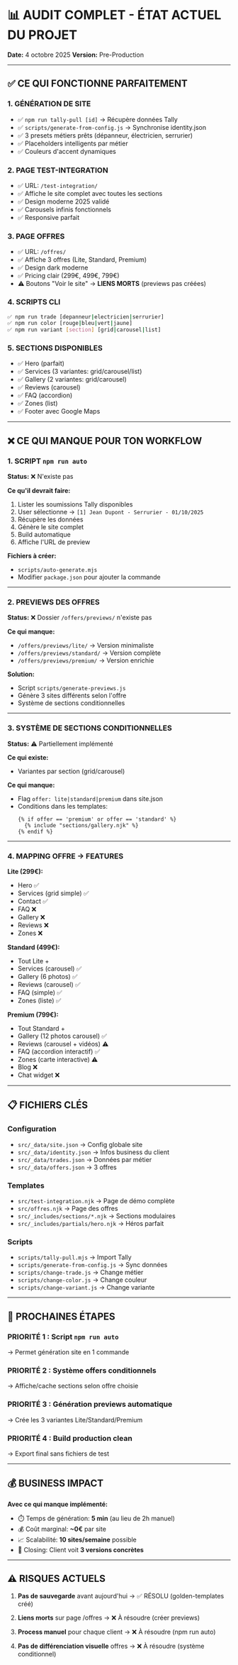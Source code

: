 # 📊 AUDIT COMPLET - ÉTAT ACTUEL DU PROJET

**Date:** 4 octobre 2025
**Version:** Pre-Production

---

## ✅ CE QUI FONCTIONNE PARFAITEMENT

### **1. GÉNÉRATION DE SITE**
- ✅ `npm run tally-pull [id]` → Récupère données Tally
- ✅ `scripts/generate-from-config.js` → Synchronise identity.json
- ✅ 3 presets métiers prêts (dépanneur, électricien, serrurier)
- ✅ Placeholders intelligents par métier
- ✅ Couleurs d'accent dynamiques

### **2. PAGE TEST-INTEGRATION**
- ✅ URL: `/test-integration/`
- ✅ Affiche le site complet avec toutes les sections
- ✅ Design moderne 2025 validé
- ✅ Carousels infinis fonctionnels
- ✅ Responsive parfait

### **3. PAGE OFFRES**
- ✅ URL: `/offres/`
- ✅ Affiche 3 offres (Lite, Standard, Premium)
- ✅ Design dark moderne
- ✅ Pricing clair (299€, 499€, 799€)
- ⚠️ Boutons "Voir le site" → **LIENS MORTS** (previews pas créées)

### **4. SCRIPTS CLI**
```bash
✅ npm run trade [depanneur|electricien|serrurier]
✅ npm run color [rouge|bleu|vert|jaune]
✅ npm run variant [section] [grid|carousel|list]
```

### **5. SECTIONS DISPONIBLES**
- ✅ Hero (parfait)
- ✅ Services (3 variantes: grid/carousel/list)
- ✅ Gallery (2 variantes: grid/carousel)
- ✅ Reviews (carousel)
- ✅ FAQ (accordion)
- ✅ Zones (list)
- ✅ Footer avec Google Maps

---

## ❌ CE QUI MANQUE POUR TON WORKFLOW

### **1. SCRIPT `npm run auto`**
**Status:** ❌ N'existe pas

**Ce qu'il devrait faire:**
1. Lister les soumissions Tally disponibles
2. User sélectionne → `[1] Jean Dupont - Serrurier - 01/10/2025`
3. Récupère les données
4. Génère le site complet
5. Build automatique
6. Affiche l'URL de preview

**Fichiers à créer:**
- `scripts/auto-generate.mjs`
- Modifier `package.json` pour ajouter la commande

---

### **2. PREVIEWS DES OFFRES**
**Status:** ❌ Dossier `/offers/previews/` n'existe pas

**Ce qui manque:**
- `/offers/previews/lite/` → Version minimaliste
- `/offers/previews/standard/` → Version complète
- `/offers/previews/premium/` → Version enrichie

**Solution:**
- Script `scripts/generate-previews.js`
- Génère 3 sites différents selon l'offre
- Système de sections conditionnelles

---

### **3. SYSTÈME DE SECTIONS CONDITIONNELLES**
**Status:** ⚠️ Partiellement implémenté

**Ce qui existe:**
- Variantes par section (grid/carousel)

**Ce qui manque:**
- Flag `offer: lite|standard|premium` dans site.json
- Conditions dans les templates:
  ```njk
  {% if offer == 'premium' or offer == 'standard' %}
    {% include "sections/gallery.njk" %}
  {% endif %}
  ```

---

### **4. MAPPING OFFRE → FEATURES**

**Lite (299€):**
- Hero ✅
- Services (grid simple) ✅
- Contact ✅
- FAQ ❌
- Gallery ❌
- Reviews ❌
- Zones ❌

**Standard (499€):**
- Tout Lite +
- Services (carousel) ✅
- Gallery (6 photos) ✅
- Reviews (carousel) ✅
- FAQ (simple) ✅
- Zones (liste) ✅

**Premium (799€):**
- Tout Standard +
- Gallery (12 photos carousel) ✅
- Reviews (carousel + vidéos) ⚠️
- FAQ (accordion interactif) ✅
- Zones (carte interactive) ⚠️
- Blog ❌
- Chat widget ❌

---

## 📋 FICHIERS CLÉS

### **Configuration**
- `src/_data/site.json` → Config globale site
- `src/_data/identity.json` → Infos business du client
- `src/_data/trades.json` → Données par métier
- `src/_data/offers.json` → 3 offres

### **Templates**
- `src/test-integration.njk` → Page de démo complète
- `src/offres.njk` → Page des offres
- `src/_includes/sections/*.njk` → Sections modulaires
- `src/_includes/partials/hero.njk` → Héros parfait

### **Scripts**
- `scripts/tally-pull.mjs` → Import Tally
- `scripts/generate-from-config.js` → Sync données
- `scripts/change-trade.js` → Change métier
- `scripts/change-color.js` → Change couleur
- `scripts/change-variant.js` → Change variante

---

## 🎯 PROCHAINES ÉTAPES

### **PRIORITÉ 1 : Script `npm run auto`**
→ Permet génération site en 1 commande

### **PRIORITÉ 2 : Système offers conditionnels**
→ Affiche/cache sections selon offre choisie

### **PRIORITÉ 3 : Génération previews automatique**
→ Crée les 3 variantes Lite/Standard/Premium

### **PRIORITÉ 4 : Build production clean**
→ Export final sans fichiers de test

---

## 💰 BUSINESS IMPACT

**Avec ce qui manque implémenté:**
- ⏱️ Temps de génération: **5 min** (au lieu de 2h manuel)
- 💰 Coût marginal: **~0€** par site
- 📈 Scalabilité: **10 sites/semaine** possible
- 🎯 Closing: Client voit **3 versions concrètes**

---

## ⚠️ RISQUES ACTUELS

1. **Pas de sauvegarde** avant aujourd'hui
   → ✅ RÉSOLU (golden-templates créé)

2. **Liens morts** sur page /offres
   → ❌ À résoudre (créer previews)

3. **Process manuel** pour chaque client
   → ❌ À résoudre (npm run auto)

4. **Pas de différenciation visuelle** offres
   → ❌ À résoudre (système conditionnel)
